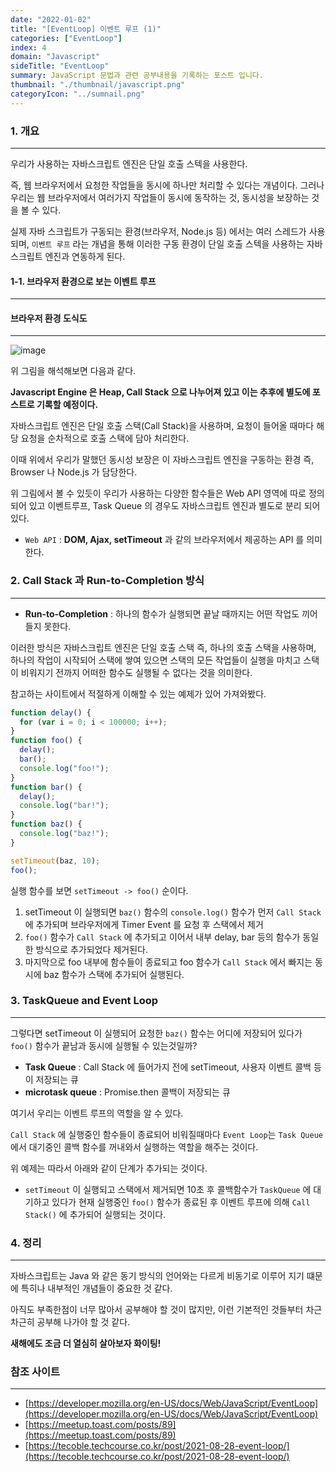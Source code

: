 ```yaml
---
date: "2022-01-02"
title: "[EventLoop] 이벤트 루프 (1)"
categories: ["EventLoop"]
index: 4
domain: "Javascript"
sideTitle: "EventLoop"
summary: JavaScript 문법과 관련 공부내용을 기록하는 포스트 입니다.
thumbnail: "./thumbnail/javascript.png"
categoryIcon: "../sumnail.png"
---
```


### 1. 개요

---

우리가 사용하는 자바스크립트 엔진은 단일 호출 스텍을 사용한다. 

즉, 웹 브라우저에서 요청한 작업들을 동시에 하나만 처리할 수 있다는 개념이다.
그러나 우리는 웹 브라우저에서 여러가지 작업들이 동시에 동작하는 것, 동시성을 보장하는 것을 볼 수 있다.

실제 자바 스크립트가 구동되는 환경(브라우저, Node.js 등) 에서는 여러 스레드가 사용되며, `이벤트 루프` 라는 개념을 통해 이러한 구동 환경이 단일 호출 스텍을 사용하는 자바스크립트 엔진과 연동하게 된다.

#### 1-1. 브라우저 환경으로 보는 이벤트 루프

---

#### 브라우저 환경 도식도

---

![image](https://user-images.githubusercontent.com/56063287/147879023-73b99022-e8e1-4940-ae60-548625ee4aea.png)

위 그림을 해석해보면 다음과 같다.

**Javascript Engine 은 Heap, Call Stack 으로 나누어져 있고 이는 추후에 별도에 포스트로 기록할 예정이다.**

자바스크립트 엔진은 단일 호출 스택(Call Stack)을 사용하며, 요청이 들어올 때마다 해당 요청을 순차적으로 호출 스택에 담아 처리한다.

이때 위에서 우리가 말했던 동시성 보장은 이 자바스크립트 엔진을 구동하는 환경 즉, Browser 나 Node.js 가 담당한다.

위 그림에서 볼 수 있듯이 우리가 사용하는 다양한 함수들은 Web API 영역에 따로 정의 되어 있고 이벤트루프, Task Queue 의 경우도 자바스크립트 엔진과 별도로 분리 되어 있다.

- `Web API` : **DOM, Ajax, setTimeout** 과 같의 브라우저에서 제공하는 API 를 의미한다.

### 2. Call Stack 과 Run-to-Completion 방식

---

- **Run-to-Completion** : 하나의 함수가 실행되면 끝날 때까지는 어떤 작업도 끼어들지 못한다.

이러한 방식은 자바스크립트 엔진은 단일 호출 스택 즉, 하나의 호출 스택을 사용하며, 하나의 작업이 시작되어 스택에 쌓여 있으면 스택의 모든 작업들이 실행을 마치고 스택이 비워지기 전까지 어떠한 함수도 실행될 수 없다는 것을 의미한다.

참고하는 사이트에서 적절하게 이해할 수 있는 예제가 있어 가져와봤다.

```js
function delay() {
  for (var i = 0; i < 100000; i++);
}
function foo() {
  delay();
  bar();
  console.log("foo!");
}
function bar() {
  delay();
  console.log("bar!");
}
function baz() {
  console.log("baz!");
}

setTimeout(baz, 10);
foo();
```

실행 함수를 보면 `setTimeout -> foo()` 순이다.

1. setTimeout 이 실행되면 `baz()` 함수의 `console.log()` 함수가 먼저 `Call Stack` 에 추가되며 브라우저에게 Timer Event 를 요청 후 스택에서 제거
2. `foo()` 함수가 `Call Stack` 에 추가되고 이어서 내부 delay, bar 등의 함수가 동일한 방식으로 추가되었다 제거된다.
3. 마지막으로 foo 내부에 함수들이 종료되고 foo 함수가 `Call Stack` 에서 빠지는 동시에 baz 함수가 스택에 추가되어 실행된다.

### 3. TaskQueue and Event Loop

---

그렇다면 setTimeout 이 실행되어 요청한 `baz()` 함수는 어디에 저장되어 있다가 `foo()` 함수가 끝남과 동시에 실행될 수 있는것일까?

- **Task Queue** : Call Stack 에 들어가지 전에 setTimeout, 사용자 이벤트 콜백 등이 저장되는 큐
- **microtask queue** : Promise.then 콜백이 저장되는 큐

여기서 우리는 이벤트 루프의 역할을 알 수 있다.

`Call Stack` 에 실행중인 함수들이 종료되어 비워질때마다 `Event Loop`는 `Task Queue` 에서 대기중인 콜백 함수를 꺼내와서 실행하는 역할을 해주는 것이다.

위 예제는 따라서 아래와 같이 단계가 추가되는 것이다.

- `setTimeout` 이 실행되고 스택에서 제거되면 10초 후 콜백함수가 `TaskQueue` 에 대기하고 있다가 현재 실행중인 `foo()` 함수가 종료된 후 이벤트 루프에 의해 `Call Stack()` 에 추가되어 실행되는 것이다.

### 4. 정리

---

자바스크립트는 Java 와 같은 동기 방식의 언어와는 다르게 비동기로 이루어 지기 떄문에 특히나 내부적인 개념들이 중요한 것 같다.

아직도 부족한점이 너무 많아서 공부해야 할 것이 많지만, 이런 기본적인 것들부터 차근차근히 공부해 나가야 할 것 같다.

**새해에도 조금 더 열심히 살아보자 화이팅!**

### 참조 사이트

---

- [https://developer.mozilla.org/en-US/docs/Web/JavaScript/EventLoop](https://developer.mozilla.org/en-US/docs/Web/JavaScript/EventLoop)
- [https://meetup.toast.com/posts/89](https://meetup.toast.com/posts/89)
- [https://tecoble.techcourse.co.kr/post/2021-08-28-event-loop/](https://tecoble.techcourse.co.kr/post/2021-08-28-event-loop/)
